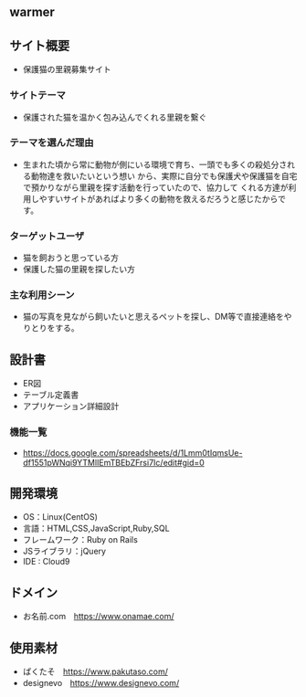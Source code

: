 ## warmer

## サイト概要
- 保護猫の里親募集サイト

### サイトテーマ
- 保護された猫を温かく包み込んでくれる里親を繋ぐ

### テーマを選んだ理由
- 生まれた頃から常に動物が側にいる環境で育ち、一頭でも多くの殺処分される動物達を救いたいという想い
から、実際に自分でも保護犬や保護猫を自宅で預かりながら里親を探す活動を行っていたので、協力して
くれる方達が利用しやすいサイトがあればより多くの動物を救えるだろうと感じたからです。

### ターゲットユーザ
- 猫を飼おうと思っている方
- 保護した猫の里親を探したい方

### 主な利用シーン
- 猫の写真を見ながら飼いたいと思えるペットを探し、DM等で直接連絡をやりとりをする。

## 設計書
- ER図
- テーブル定義書
- アプリケーション詳細設計

### 機能一覧
- https://docs.google.com/spreadsheets/d/1Lmm0tIqmsUe-df1551pWNqi9YTMlIEmTBEbZFrsi7Ic/edit#gid=0

## 開発環境
- OS：Linux(CentOS)
- 言語：HTML,CSS,JavaScript,Ruby,SQL
- フレームワーク：Ruby on Rails
- JSライブラリ：jQuery
- IDE : Cloud9

## ドメイン
- お名前.com　https://www.onamae.com/

## 使用素材
- ぱくたそ　https://www.pakutaso.com/
- designevo　https://www.designevo.com/